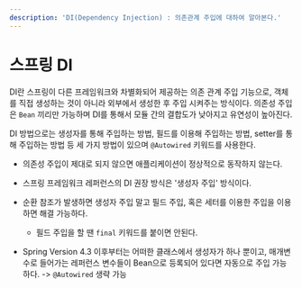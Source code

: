 ```yaml
---
description: 'DI(Dependency Injection) : 의존관계 주입에 대하여 알아본다.'
---
```


# 스프링 DI

DI란 스프링이 다른 프레임워크와 차별화되어 제공하는 의존 관계 주입 기능으로, 객체를 직접 생성하는 것이 아니라 외부에서 생성한 후 주입 시켜주는 방식이다. 의존성 주입은 `Bean` 끼리만 가능하며 DI를 통해서 모듈 간의 결합도가 낮아지고 유연성이 높아진다.

DI 방법으로는 생성자를 통해 주입하는 방법, 필드를 이용해 주입하는 방법, setter를 통해 주입하는 방법 등 세 가지 방법이 있으며 `@Autowired` 키워드를 사용한다.

* 의존성 주입이 제대로 되지 않으면 애플리케이션이 정상적으로 동작하지 않는다.
* 스프링 프레임워크 레퍼런스의 DI 권장 방식은 '생성자 주입' 방식이다.
* 순환 참조가 발생하면 생성자 주입 말고 필드 주입, 혹은 세터를 이용한 주입을 이용하면 해결 가능하다.
  * 필드 주입을 할 땐 `final` 키워드를 붙이면 안된다.



* Spring Version 4.3 이후부터는 어떠한 클래스에서 생성자가 하나 뿐이고, 매개변수로 들어가는 레퍼런스 변수들이 Bean으로 등록되어 있다면 자동으로 주입 가능하다. -> `@Autowired` 생략 가능
